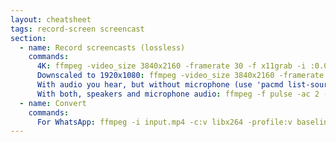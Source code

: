 ```yaml
---
layout: cheatsheet
tags: record-screen screencast
section:
  - name: Record screencasts (lossless)
    commands:
      4K: ffmpeg -video_size 3840x2160 -framerate 30 -f x11grab -i :0.0 -c:v libx264rgb -qp 0 -preset ultrafast capture.mp4
      Downscaled to 1920x1080: ffmpeg -video_size 3840x2160 -framerate 30 -f x11grab -i :0.0 -vf scale=1920:1080 -c:v libx264rgb -qp 0 -preset ultrafast capture.mp4
      With audio you hear, but without microphone (use 'pacmd list-sources'): ffmpeg -f pulse -i alsa_output.pci-0000_00_1f.3.analog-stereo.monitor -video_size 3840x2160 -framerate 30 -f x11grab -i :0.0 -c:v libx264rgb -qp 0 -preset ultrafast capture.mp4
      With both, speakers and microphone audio: ffmpeg -f pulse -ac 2 -i alsa_output.pci-0000_00_1f.3.analog-stereo.monitor -f pulse -ac 1 -i alsa_input.pci-0000_00_1f.3.analog-stereo -filter_complex amix=inputs=2 -video_size 3840x2160 -framerate 30 -f x11grab -i :0.0 -c:v libx264rgb -qp 0 -preset ultrafast capture.mp4
  - name: Convert
    commands:
      For WhatsApp: ffmpeg -i input.mp4 -c:v libx264 -profile:v baseline -level 3.0 -pix_fmt yuv420p -preset slow -crf 22 output.mp4
---
```


